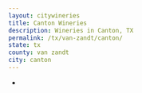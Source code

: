 ```yaml
---
layout: citywineries
title: Canton Wineries
description: Wineries in Canton, TX
permalink: /tx/van-zandt/canton/
state: tx
county: van zandt
city: canton
---
```

-
